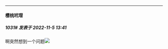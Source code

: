 

*****

####  樱桃玳瑁  
##### 1031#       发表于 2022-11-5 13:41

啊突然想到一个问题<img src="https://static.saraba1st.com/image/smiley/face2017/001.png" referrerpolicy="no-referrer">

